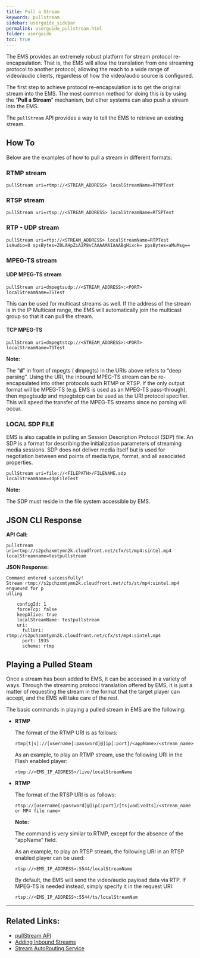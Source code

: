 ```yaml
---
title: Pull a Stream
keywords: pullstream
sidebar: userguide_sidebar
permalink: userguide_pullstream.html
folder: userguide
toc: true
---
```


The EMS provides an extremely robust platform for stream protocol re-encapsulation. That is, the EMS will allow the translation from one streaming protocol to another protocol, allowing the reach to a wide range of video/audio clients, regardless of how the video/audio source is configured.

The first step to achieve protocol re-encapsulation is to get the original stream into the EMS. The most common method for doing this is by using the “**Pull a Stream**” mechanism, but other systems can also push a stream into the EMS.

The `pullStream` API provides a way to tell the EMS to retrieve an existing stream.



## How To

Below are the examples of how to pull a stream in different formats:

### RTMP stream

```
pullStream uri=rtmp://<STREAM_ADDRESS> localStreamName=RTMPTest
```



### RTSP stream

```
pullStream uri=rtsp://<STREAM_ADDRESS> localStreamName=RTSPTest
```



### RTP - UDP stream

```
pullStream uri=rtp://<STREAM_ADDRESS> localStreamName=RTPTest isAudio=0 spsBytes=Z0LAHpZiA2P8vCAAAAMAIAAABgHixck= ppsBytes=aMuMsg==
```



### MPEG-TS stream

#### UDP MPEG-TS stream

```
pullStream uri=dmpegtsudp://<STREAM_ADDRESS>:<PORT> localStreamName=TSTest
```

This can be used for multicast streams as well. If the address of the stream is in the IP Multicast range, the EMS will automatically join the multicast group so that it can pull the stream.

#### TCP MPEG-TS

```
pullStream uri=dmpegtstcp://<STREAM_ADDRESS>:<PORT> localStreamName=TSTest
```

**Note:**

The “**d**” in front of mpegts ( **d**mpegts) in the URIs above refers to “deep parsing”. Using the URI, the inbound MPEG-TS stream can be re-encapsulated into other protocols such RTMP or RTSP. If the only output format will be MPEG-TS (e.g. EMS is used as an MPEG-TS pass-through), then mpegtsudp and mpegtstcp can be used as the URI protocol specifier. This will speed the transfer of the MPEG-TS streams since no parsing will occur.



### LOCAL SDP FILE

EMS is also capable in pulling an Session Description Protocol (SDP) file. An SDP is a format for describing the initialization parameters of streaming media sessions. SDP does not deliver media itself but is used for negotiation between end points of media type, format, and all associated properties.

```
pullStream uri=file://<FILEPATH>/FILENAME.sdp localStreamName=sdpFileTest
```

**Note:**

The SDP must reside in the file system accessible by EMS.



## JSON CLI Response

**API Call:**

```
pullstream uri=rtmp://s2pchzxmtymn2k.cloudfront.net/cfx/st/mp4:sintel.mp4 localStreamname=testpullstream
```

**JSON Response:**

```
Command entered successfully!
Stream rtmp://s2pchzxmtymn2k.cloudfront.net/cfx/st/mp4:sintel.mp4 enqueued for p
ulling

    configId: 1
    forceTcp: false
    keepAlive: true
    localStreamName: testpullstream
    uri:
      fullUri: rtmp://s2pchzxmtymn2k.cloudfront.net/cfx/st/mp4:sintel.mp4
      port: 1935
      scheme: rtmp
```



## Playing a Pulled Steam

Once a stream has been added to EMS, it can be accessed in a variety of ways. Through the streaming protocol translation offered by EMS, it is just a matter of requesting the stream in the format that the target player can accept, and the EMS will take care of the rest.

The basic commands in playing a pulled stream in EMS are the following:

- **RTMP**

  The format of the RTMP URI is as follows:

  ```
  rtmp[t|s]://[username[:password]@]ip[:port]/<appName>/<stream_name>
  ```

  As an example, to play an RTMP stream, use the following URI in the Flash enabled player:

  ```
  rtmp://<EMS_IP_ADDRESS>/live/localStreamName
  ```

- **RTMP**

  The format of the RTSP URI is as follows:

  ```
  rtsp://[username[:password]@]ip[:port]/[ts|vod|vodts]/<stream_name or MP4 file name>
  ```

  **Note:**

  The command is very similar to RTMP, except for the absence of the “appName” field.

  As an example, to play an RTSP stream, the following URI in an RTSP enabled player can be used:

  ```
  rtsp://<EMS_IP_ADDRESS>:5544/localStreamName
  ```

  By default, the EMS will send the video/audio payload data via RTP. If MPEG-TS is needed instead, simply specify it in the request URI:

  ```
  rtsp://<EMS_IP_ADDRESS>:5544/ts/localStreamNam
  ```

------

## Related Links:

- [pullStream API](api_pullStream.html)
- [Adding Inbound Streams](userguide_add.html#adding-inbound-live-streams)
- [Stream AutoRouting Service](evowebservices_streamautorouting.html)